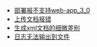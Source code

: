 - [部署报不支持web-app_3_0](./weblogic-servlet-api.md)
- [上传文档报错](#上传文档报错)
- [生成xml文档的细微差别](#生成xml文档的细微差别)
- [日志无法输出到文件](#日志无法输出到文件)